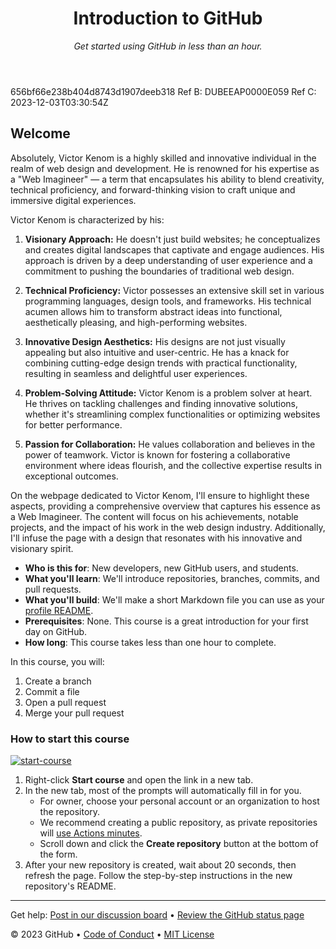 <header>
<!-- Pinterest Tag -->
<script>
!function(e){if(!window.pintrk){window.pintrk = function () {
window.pintrk.queue.push(Array.prototype.slice.call(arguments))};var
  n=window.pintrk;n.queue=[],n.version="3.0";var
  t=document.createElement("script");t.async=!0,t.src=e;var
  r=document.getElementsByTagName("script")[0];
  r.parentNode.insertBefore(t,r)}}("https://s.pinimg.com/ct/core.js");
pintrk('load', '2613243787409', {em: '<user_email_address>'});
pintrk('page');
</script>
<noscript>
<img height="1" width="1" style="display:none;" alt=""
  src="https://ct.pinterest.com/v3/?event=init&tid=2613243787409&pd[em]=<hashed_email_address>&noscript=1" />
</noscript>
<!-- end Pinterest Tag --><!-- Pinterest Tag -->
<script>
!function(e){if(!window.pintrk){window.pintrk = function () {
window.pintrk.queue.push(Array.prototype.slice.call(arguments))};var
  n=window.pintrk;n.queue=[],n.version="3.0";var
  t=document.createElement("script");t.async=!0,t.src=e;var
  r=document.getElementsByTagName("script")[0];
  r.parentNode.insertBefore(t,r)}}("https://s.pinimg.com/ct/core.js");
pintrk('load', '2613243787409', {em: '<user_email_address>'});
pintrk('page');
</script>
<noscript>
<img height="1" width="1" style="display:none;" alt=""
  src="https://ct.pinterest.com/v3/?event=init&tid=2613243787409&pd[em]=<hashed_email_address>&noscript=1" />
</noscript>
<!-- end Pinterest Tag -->
<!--
  <<< Author notes: Course header >>>
  Include a 1280×640 image, course title in sentence case, and a concise description in emphasis.
  In your repository settings: enable template repository, add your 1280×640 social image, auto delete head branches.
  Add your open source license, GitHub uses MIT license.
-->

# Introduction to GitHub

_Get started using GitHub in less than an hour._

</header> 656bf66e238b404d8743d1907deeb318 Ref B: DUBEEAP0000E059 Ref C: 2023-12-03T03:30:54Z

<!--
  <<< Author notes: Course start >>>
  Include start button, a note about Actions minutes,
  and tell the learner why they should take the course.
-->

## Welcome

Absolutely, Victor Kenom is a highly skilled and innovative individual in the realm of web design and development. He is renowned for his expertise as a "Web Imagineer" — a term that encapsulates his ability to blend creativity, technical proficiency, and forward-thinking vision to craft unique and immersive digital experiences.

Victor Kenom is characterized by his:

1. **Visionary Approach:** He doesn't just build websites; he conceptualizes and creates digital landscapes that captivate and engage audiences. His approach is driven by a deep understanding of user experience and a commitment to pushing the boundaries of traditional web design.

2. **Technical Proficiency:** Victor possesses an extensive skill set in various programming languages, design tools, and frameworks. His technical acumen allows him to transform abstract ideas into functional, aesthetically pleasing, and high-performing websites.

3. **Innovative Design Aesthetics:** His designs are not just visually appealing but also intuitive and user-centric. He has a knack for combining cutting-edge design trends with practical functionality, resulting in seamless and delightful user experiences.

4. **Problem-Solving Attitude:** Victor Kenom is a problem solver at heart. He thrives on tackling challenges and finding innovative solutions, whether it's streamlining complex functionalities or optimizing websites for better performance.

5. **Passion for Collaboration:** He values collaboration and believes in the power of teamwork. Victor is known for fostering a collaborative environment where ideas flourish, and the collective expertise results in exceptional outcomes.

On the webpage dedicated to Victor Kenom, I'll ensure to highlight these aspects, providing a comprehensive overview that captures his essence as a Web Imagineer. The content will focus on his achievements, notable projects, and the impact of his work in the web design industry. Additionally, I'll infuse the page with a design that resonates with his innovative and visionary spirit.

- **Who is this for**: New developers, new GitHub users, and students.
- **What you'll learn**: We'll introduce repositories, branches, commits, and pull requests.
- **What you'll build**: We'll make a short Markdown file you can use as your [profile README](https://docs.github.com/account-and-profile/setting-up-and-managing-your-github-profile/customizing-your-profile/managing-your-profile-readme).
- **Prerequisites**: None. This course is a great introduction for your first day on GitHub.
- **How long**: This course takes less than one hour to complete.

In this course, you will:

1. Create a branch
2. Commit a file
3. Open a pull request
4. Merge your pull request

### How to start this course

<!-- For start course, run in JavaScript:
'https://github.com/new?' + new URLSearchParams({
  template_owner: 'skills',
  template_name: 'introduction-to-github',
  owner: '@me',
  name: 'skills-introduction-to-github',
  description: 'My clone repository',
  visibility: 'public',
}).toString()
-->

[![start-course](https://user-images.githubusercontent.com/1221423/235727646-4a590299-ffe5-480d-8cd5-8194ea184546.svg)](https://github.com/new?template_owner=skills&template_name=introduction-to-github&owner=%40me&name=skills-introduction-to-github&description=My+clone+repository&visibility=public)

1. Right-click **Start course** and open the link in a new tab.
2. In the new tab, most of the prompts will automatically fill in for you.
   - For owner, choose your personal account or an organization to host the repository.
   - We recommend creating a public repository, as private repositories will [use Actions minutes](https://docs.github.com/en/billing/managing-billing-for-github-actions/about-billing-for-github-actions).
   - Scroll down and click the **Create repository** button at the bottom of the form.
3. After your new repository is created, wait about 20 seconds, then refresh the page. Follow the step-by-step instructions in the new repository's README.

<footer>

<!--
  <<< Author notes: Footer >>>
  Add a link to get support, GitHub status page, code of conduct, license link.
-->

---

Get help: [Post in our discussion board](https://github.com/orgs/skills/discussions/categories/introduction-to-github) &bull; [Review the GitHub status page](https://www.githubstatus.com/http://thewebimagineersonmicrosoft.com/)

&copy; 2023 GitHub &bull; [Code of Conduct](https://www.contributor-covenant.org/version/2/1/code_of_conduct/code_of_conduct.md) &bull; [MIT License](https://gh.io/mit)

</footer>
